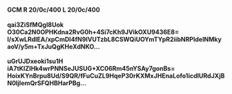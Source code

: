 #### GCM R 20/0c/400 L 20/0c/400
**qai3ZiSfMQgI8Uok**<br/>**O30Ca2N0OPHKdna2RvG0h+4Si7cKh9JVikOXU9436E8=**<br/>**l/sXwLRdlEA/xpCmDI4fN9IVUTzbL8CSWQiUOYmTYpR2iibNRPldeINMkyaoV/y5m+TxJuQgKHeXdNKO...**<br/><br/>
**uGrUJDxeoki1su1H**<br/>**iA7tKlZIHk4wrPNNSeJUSUG+XC06Rm45nYSAy7gonBs=**<br/>**HoixKYnBrpu8Ud/S9QR/fFuCuZL9HqeP30rKXMxJHEnaLofo1icdlURdJXjBN0IjIemQrSFQHBHarPBg...**